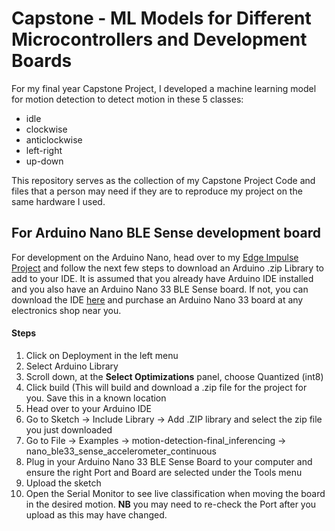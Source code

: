 # Capstone - ML Models for Different Microcontrollers and Development Boards

For my final year Capstone Project, I developed a machine learning model for motion detection to detect motion in these 5 classes: 
* idle 
* clockwise
* anticlockwise
* left-right
* up-down 

This repository serves as the collection of my Capstone Project Code and files that a person may need if they are to reproduce my project on the same hardware I used. 

## For Arduino Nano BLE Sense development board
For development on the Arduino Nano, head over to my [Edge Impulse Project](https://studio.edgeimpulse.com/public/87639/latest) and follow the next few steps to download an Arduino .zip Library to add to your IDE. It is assumed that you already have Arduino IDE installed and you also have an Arduino Nano 33 BLE Sense board. If not, you can download the IDE [here](https://www.arduino.cc/en/software) and purchase an Arduino Nano 33 board at any electronics shop near you.

#### Steps
1. Click on Deployment in the left menu
2. Select Arduino Library 
3. Scroll down, at the **Select Optimizations** panel, choose Quantized (int8) 
4. Click build (This will build and download a .zip file for the project for you. Save this in a known location 
5. Head over to your Arduino IDE
6. Go to Sketch -> Include Library -> Add .ZIP library and select the zip file you just downloaded 
7. Go to File -> Examples -> motion-detection-final_inferencing -> nano_ble33_sense_accelerometer_continuous
8. Plug in your Arduino Nano 33 BLE Sense Board to your computer and ensure the right Port and Board are selected under the Tools menu
9. Upload the sketch 
10. Open the Serial Monitor to see live classification when moving the board in the desired motion. **NB** you may need to re-check the Port after you upload as this may have changed.

